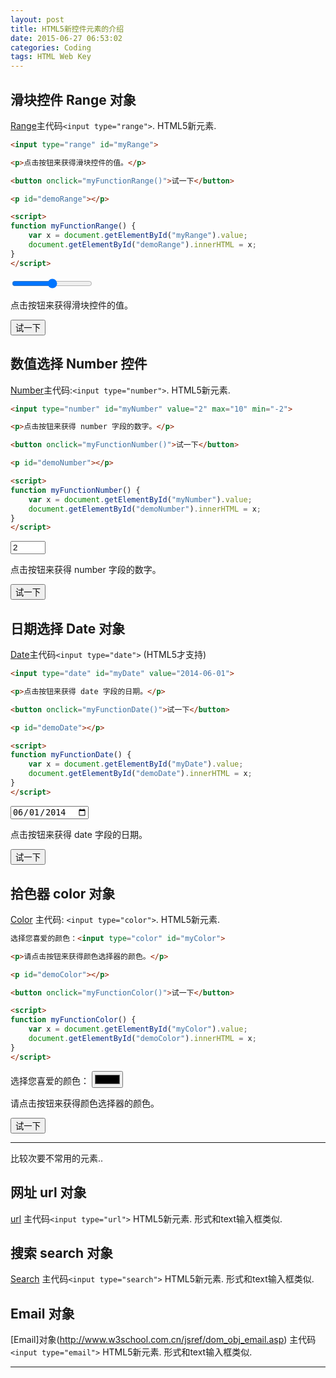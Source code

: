 ```yaml
---
layout: post
title: HTML5新控件元素的介绍
date: 2015-06-27 06:53:02
categories: Coding
tags: HTML Web Key
---
```


## 滑块控件 Range 对象
[Range](http://www.w3school.com.cn/jsref/dom_obj_range.asp)主代码`<input type="range">`. HTML5新元素.

~~~ html
<input type="range" id="myRange">

<p>点击按钮来获得滑块控件的值。</p>

<button onclick="myFunctionRange()">试一下</button>

<p id="demoRange"></p>

<script>
function myFunctionRange() {
    var x = document.getElementById("myRange").value;
    document.getElementById("demoRange").innerHTML = x;
}
</script>
~~~
<input type="range" id="myRange"><p>点击按钮来获得滑块控件的值。</p><button onclick="myFunctionRange()">试一下</button><p id="demoRange"></p><script>function myFunctionRange() {var x = document.getElementById("myRange").value;document.getElementById("demoRange").innerHTML = x;}</script>

## 数值选择 Number 控件
[Number](http://www.w3school.com.cn/jsref/dom_obj_number.asp)主代码:`<input type="number">`. HTML5新元素.

~~~ html
<input type="number" id="myNumber" value="2" max="10" min="-2">

<p>点击按钮来获得 number 字段的数字。</p>

<button onclick="myFunctionNumber()">试一下</button>

<p id="demoNumber"></p>

<script>
function myFunctionNumber() {
    var x = document.getElementById("myNumber").value;
    document.getElementById("demoNumber").innerHTML = x;
}
</script>
~~~

<input type="number" id="myNumber" value="2" max="10" min="-2"><p>点击按钮来获得 number 字段的数字。</p><button onclick="myFunctionNumber()">试一下</button><p id="demoNumber"></p><script>function myFunctionNumber() { var x = document.getElementById("myNumber").value; document.getElementById("demoNumber").innerHTML = x;}</script>

## 日期选择 Date 对象
[Date](http://www.w3school.com.cn/jsref/dom_obj_date.asp)主代码`<input type="date">` (HTML5才支持)

~~~ html
<input type="date" id="myDate" value="2014-06-01">

<p>点击按钮来获得 date 字段的日期。</p>

<button onclick="myFunctionDate()">试一下</button>

<p id="demoDate"></p>

<script>
function myFunctionDate() {
    var x = document.getElementById("myDate").value;
    document.getElementById("demoDate").innerHTML = x;
}
</script>
~~~

<input type="date" id="myDate" value="2014-06-01">

<p>点击按钮来获得 date 字段的日期。</p>

<button onclick="myFunctionDate()">试一下</button>

<p id="demoDate"></p>

<script>function myFunctionDate() {var x = document.getElementById("myDate").value;document.getElementById("demoDate").innerHTML = x;}</script>


## 拾色器 color 对象
[Color](http://www.w3school.com.cn/jsref/dom_obj_color.asp) 主代码: `<input type="color">`. HTML5新元素.

~~~ html
选择您喜爱的颜色：<input type="color" id="myColor">

<p>请点击按钮来获得颜色选择器的颜色。</p>

<p id="demoColor"></p>

<button onclick="myFunctionColor()">试一下</button>

<script>
function myFunctionColor() {
    var x = document.getElementById("myColor").value;
    document.getElementById("demoColor").innerHTML = x;
}
</script>
~~~

选择您喜爱的颜色：
<input type="color" id="myColor">
<p>请点击按钮来获得颜色选择器的颜色。</p>
<p id="demoColor"></p>
<button onclick="myFunctionColor()">试一下</button>

<script>function myFunctionColor(){var x = document.getElementById("myColor").value;document.getElementById("demoColor").innerHTML = x;}</script>


-------
比较次要不常用的元素..

## 网址 url 对象
[url](http://www.w3school.com.cn/jsref/dom_obj_url.asp) 主代码`<input type="url">` HTML5新元素.
形式和text输入框类似.

## 搜索 search 对象
[Search](http://www.w3school.com.cn/jsref/dom_obj_search.asp) 主代码`<input type="search">` HTML5新元素.
形式和text输入框类似.

## Email 对象
[Email]对象(http://www.w3school.com.cn/jsref/dom_obj_email.asp) 主代码`<input type="email">` HTML5新元素.
形式和text输入框类似.

---
